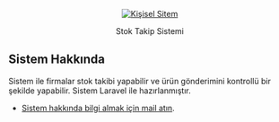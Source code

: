 <p align="center">
<a href="http://www.ahmeteminsit"><img src="http://ahmeteminsit.com/uploads/photos/logo.png" alt="Kişisel Sitem"></a><br/>
<p align="center">Stok Takip Sistemi</p>
</p>

## Sistem Hakkında

Sistem ile firmalar stok takibi yapabilir ve ürün gönderimini kontrollü bir şekilde yapabilir.
Sistem Laravel ile hazırlanmıştır.

- [Sistem hakkında bilgi almak için mail atın](https://mailto:sitahmetemin@gmail.com?Subject=Stok%20Takip%20Sistemi%20Hakkında).
